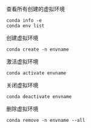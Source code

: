 查看所有创建的虚拟环境
```
conda info -e
conda env list
```
创建虚拟环境
```
conda create -n envname
```
激活虚拟环境
```
conda activate envname
```  
关闭虚拟环境
```
conda deactivate envname    
```
删除虚拟环境
```
conda remove -n envname --all
```
